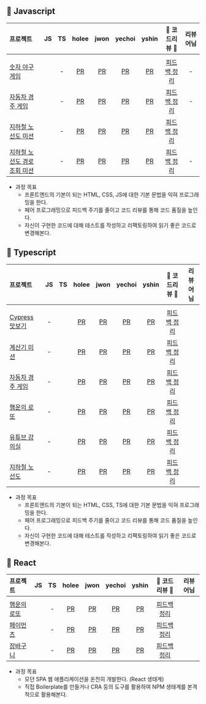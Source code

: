 ## 🌱 Javascript

  |   프로젝트    |  JS  |  TS  |  holee   |  jwon  |  yechoi  |  yshin  |   🌟  코드리뷰 🌟   |    리뷰어님    |
  | :---------- | :--: | :--: | :------: | :----: | :------: | :-----: | :---------------: | :----------: |
  |||||||
  | [숫자 야구 게임](https://github.com/2021-woowacourse-frontend/javascript-baseball-precourse)   |  | - |  [PR]() | [PR]() | [PR]() | [PR]() | [피드백 정리]() | - |
  | [자동차 경주 게임](https://github.com/2021-woowacourse-frontend/javascript-racingcar)   |  | - |  [PR]() | [PR]() | [PR]() | [PR]() | [피드백 정리]() | - |
  | [지하철 노선도 미션](https://github.com/2021-woowacourse-frontend/javascript-subway-map-precourse)   |  | - |  [PR]() | [PR]() | [PR]() | [PR]() | [피드백 정리]() |  |
  | [지하철 노선도 경로 조회 미션](https://github.com/2021-woowacourse-frontend/javascript-subway-map-precourse)   |  | - |  [PR]() | [PR]() | [PR]() | [PR]() | [피드백 정리]() | - |

  - 과정 목표
    - 프론트엔드의 기본이 되는 HTML, CSS, JS에 대한 기본 문법을 익혀 프로그래밍을 한다.
    - 페어 프로그래밍으로 피드백 주기를 줄이고 코드 리뷰를 통해 코드 품질을 높인다.
    - 자신이 구현한 코드에 대해 테스트를 작성하고 리팩토링하여 읽기 좋은 코드로 변경해본다.

## 🥚 Typescript

  |   프로젝트    |  JS  |  TS  |  holee   |  jwon  |  yechoi  |  yshin  |   🌟  코드리뷰 🌟   |    리뷰어님    |
  | :---------- | :--: | :--: | :------: | :----: | :------: | :-----: | :---------------: | :----------: |
  |||||||
  | [Cypress 맛보기](https://github.com/2021-woowacourse-frontend/cypress-basic)   | - |  |  [PR]() | [PR]() | [PR]() | [PR]() | [피드백 정리]() |  |
  | [계산기 미션](https://github.com/2021-woowacourse-frontend/javascript-calculator)   | - |  |  [PR]() | [PR]() | [PR]() | [PR]() | [피드백 정리]() |  |
  | [자동차 경주 게임](https://github.com/2021-woowacourse-frontend/javascript-racingcar)   | - |  |  [PR]() | [PR]() | [PR]() | [PR]() | [피드백 정리]() |  |
  | [행운의 로또](https://github.com/2021-woowacourse-frontend/javascript-lotto)   | - |  |  [PR]() | [PR]() | [PR]() | [PR]() | [피드백 정리]() |  |
  | [유튜브 강의실](https://github.com/2021-woowacourse-frontend/javascript-youtube-classroom)   | - |  |  [PR]() | [PR]() | [PR]() | [PR]() | [피드백 정리]() |  |
  | [지하철 노선도](https://github.com/2021-woowacourse-frontend/javascript-subway)   | - |  |  [PR]() | [PR]() | [PR]() | [PR]() | [피드백 정리]() |  |

  - 과정 목표
    - 프론트엔드의 기본이 되는 HTML, CSS, TS에 대한 기본 문법을 익혀 프로그래밍을 한다.
    - 페어 프로그래밍으로 피드백 주기를 줄이고 코드 리뷰를 통해 코드 품질을 높인다.
    - 자신이 구현한 코드에 대해 테스트를 작성하고 리팩토링하여 읽기 좋은 코드로 변경해본다.

## 🥚 React

  |   프로젝트    |  JS  |  TS  |  holee   |  jwon  |  yechoi  |  yshin  |   🌟  코드리뷰 🌟   |    리뷰어님    |
  | :---------- | :--: | :--: | :------: | :----: | :------: | :-----: | :---------------: | :----------: |
  |||||||
  | [행운의 로또](https://github.com/2021-woowacourse-frontend/react-lotto)   |  | - |  [PR]() | [PR]() | [PR]() | [PR]() | [피드백 정리]() |  |
  | [페이먼츠](https://github.com/2021-woowacourse-frontend/react-payments)   |  | - |  [PR]() | [PR]() | [PR]() | [PR]() | [피드백 정리]() |  |
  | [장바구니](https://github.com/2021-woowacourse-frontend/react-shopping-cart)   |  | - |  [PR]() | [PR]() | [PR]() | [PR]() | [피드백 정리]() |  |

  - 과정 목표
    - 모던 SPA 웹 애플리케이션을 온전히 개발한다. (React 생태계)
    - 직접 Boilerplate를 만들거나 CRA 등의 도구를 활용하여 NPM 생태계를 본격적으로 활용해본다.


